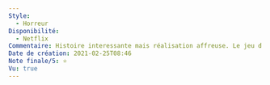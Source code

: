 ```yaml
---
Style:
  - Horreur
Disponibilité:
  - Netflix
Commentaire: Histoire interessante mais réalisation affreuse. Le jeu d'acteur est terrible. J'ai même pas envie de continuer mon commentaire...
Date de création: 2021-02-25T08:46
Note finale/5: ⭐
Vu: true
---
```

